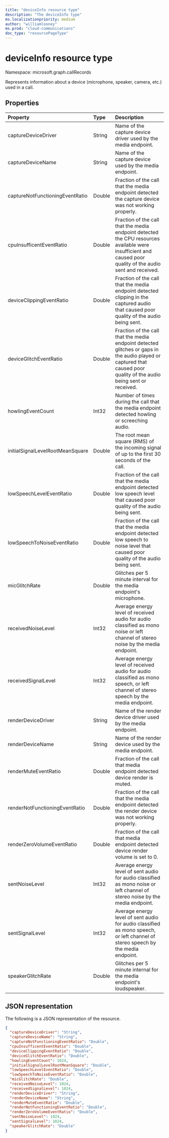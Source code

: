 ```yaml
---
title: "deviceInfo resource type"
description: "The deviceInfo type"
ms.localizationpriority: medium
author: "williamlooney"
ms.prod: "cloud-communications"
doc_type: "resourcePageType"
---
```


# deviceInfo resource type

Namespace: microsoft.graph.callRecords

Represents information about a device (microphone, speaker, camera, etc.) used in a call.

## Properties

| Property     | Type        | Description |
|:-------------|:------------|:------------|
|captureDeviceDriver|String|Name of the capture device driver used by the media endpoint.|
|captureDeviceName|String|Name of the capture device used by the media endpoint.|
|captureNotFunctioningEventRatio|Double|Fraction of the call that the media endpoint detected the capture device was not working properly.|
|cpuInsufficentEventRatio|Double|Fraction of the call that the media endpoint detected the CPU resources available were insufficient and caused poor quality of the audio sent and received.|
|deviceClippingEventRatio|Double|Fraction of the call that the media endpoint detected clipping in the captured audio that caused poor quality of the audio being sent.|
|deviceGlitchEventRatio|Double|Fraction of the call that the media endpoint detected glitches or gaps in the audio played or captured that caused poor quality of the audio being sent or received.|
|howlingEventCount|Int32|Number of times during the call that the media endpoint detected howling or screeching audio.|
|initialSignalLevelRootMeanSquare|Double|The root mean square (RMS) of the incoming signal of up to the first 30 seconds of the call.|
|lowSpeechLevelEventRatio|Double|Fraction of the call that the media endpoint detected low speech level that caused poor quality of the audio being sent.|
|lowSpeechToNoiseEventRatio|Double|Fraction of the call that the media endpoint detected low speech to noise level that caused poor quality of the audio being sent.|
|micGlitchRate|Double|Glitches per 5 minute interval for the media endpoint's microphone.|
|receivedNoiseLevel|Int32|Average energy level of received audio for audio classified as mono noise or left channel of stereo noise by the media endpoint.|
|receivedSignalLevel|Int32|Average energy level of received audio for audio classified as mono speech, or left channel of stereo speech by the media endpoint.|
|renderDeviceDriver|String|Name of the render device driver used by the media endpoint.|
|renderDeviceName|String|Name of the render device used by the media endpoint.|
|renderMuteEventRatio|Double|Fraction of the call that media endpoint detected device render is muted.|
|renderNotFunctioningEventRatio|Double|Fraction of the call that the media endpoint detected the render device was not working properly.|
|renderZeroVolumeEventRatio|Double|Fraction of the call that media endpoint detected device render volume is set to 0.|
|sentNoiseLevel|Int32|Average energy level of sent audio for audio classified as mono noise or left channel of stereo noise by the media endpoint.|
|sentSignalLevel|Int32|Average energy level of sent audio for audio classified as mono speech, or left channel of stereo speech by the media endpoint.|
|speakerGlitchRate|Double|Glitches per 5 minute internal for the media endpoint's loudspeaker.|


## JSON representation

The following is a JSON representation of the resource.

<!-- {
  "blockType": "resource",
  "optionalProperties": [

  ],
  "@odata.type": "microsoft.graph.callRecords.deviceInfo",
  "baseType": null
}-->

```json
{
  "captureDeviceDriver": "String",
  "captureDeviceName": "String",
  "captureNotFunctioningEventRatio": "Double",
  "cpuInsufficentEventRatio": "Double",
  "deviceClippingEventRatio": "Double",
  "deviceGlitchEventRatio": "Double",
  "howlingEventCount": 1024,
  "initialSignalLevelRootMeanSquare": "Double",
  "lowSpeechLevelEventRatio": "Double",
  "lowSpeechToNoiseEventRatio": "Double",
  "micGlitchRate": "Double",
  "receivedNoiseLevel": 1024,
  "receivedSignalLevel": 1024,
  "renderDeviceDriver": "String",
  "renderDeviceName": "String",
  "renderMuteEventRatio": "Double",
  "renderNotFunctioningEventRatio": "Double",
  "renderZeroVolumeEventRatio": "Double",
  "sentNoiseLevel": 1024,
  "sentSignalLevel": 1024,
  "speakerGlitchRate": "Double"
}
```

<!-- uuid: 16cd6b66-4b1a-43a1-adaf-3a886856ed98
2019-02-04 14:57:30 UTC -->
<!-- {
  "type": "#page.annotation",
  "description": "deviceInfo resource",
  "keywords": "",
  "section": "documentation",
  "tocPath": ""
}-->
